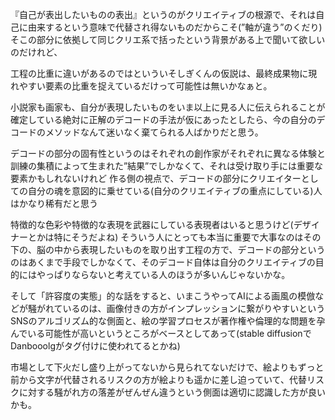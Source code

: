 ‪『自己が表出したいものの表出』というのがクリエイティブの根源で、それは自己に由来するという意味で代替され得ないものだからこそ(”軸が違う”のくだり)
そこの部分に依拠して同じクリエ系で括ったという背景がある上で聞いて欲しいのだけれど、

工程の比重に違いがあるのではといういそしぎくんの仮説は、最終成果物に現れやすい要素の比重を捉えているだけって可能性は無いかなぁと。

小説家も画家も、自分が表現したいものをいま以上に見る人に伝えられることが確定している絶対に正解のデコードの手法が仮にあったとしたら、今の自分のデコードのメソッドなんて迷いなく棄てられる人ばかりだと思う。

デコードの部分の固有性というのはそれぞれの創作家がそれぞれに異なる体験と訓練の集積によって生まれた”結果”でしかなくて、それは受け取り手には重要な要素かもしれないけれど
作る側の視点で、デコードの部分にクリエイターとしての自分の魂を意図的に乗せている(自分のクリエイティブの重点にしている)人はかなり稀有だと思う

特徴的な色彩や特徴的な表現を武器にしている表現者はいると思うけど(デザイナーとかは特にそうだよね)
そういう人にとっても本当に重要で大事なのはその下の、脳の中から表現したいものを取り出す工程の方で、デコードの部分というのはあくまで手段でしかなくて、そのデコード自体は自分のクリエイティブの目的にはやっぱりならないと考えている人のほうが多いんじゃないかな。

そして「許容度の実態」的な話をすると、いまこうやってAIによる画風の模倣などが騒がれているのは、画像付きの方がインプレッションに繋がりやすいというSNSのアルゴリズム的な側面と、絵の学習プロセスが著作権や倫理的な問題を孕んでいる可能性が高いというところがベースとしてあって(stable diffusionでDanbooolgがタグ付けに使われてるとかね)

市場として下火だし盛り上がってないから見られてないだけで、絵よりもずっと前から文字が代替されるリスクの方が絵よりも遥かに差し迫っていて、代替リスクに対する騒がれ方の落差がぜんぜん違うという側面は適切に認識した方が良いかも。

